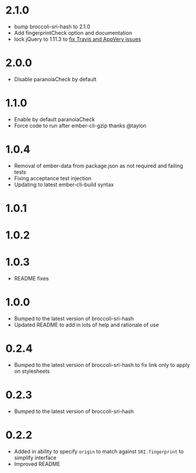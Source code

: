 # 2.1.0
- bump broccoli-sri-hash to 2.1.0
- Add fingerprintCheck option and documentation
- lock jQuery to 1.11.3 to [fix Travis and AppVery issues](http://emberjs.com/blog/2016/01/15/ember-2-3-released.html#toc_removing-the-jquery-version-assertion)

# 2.0.0
- Disable paranoiaCheck by default

# 1.1.0
- Enable by default paranoiaCheck
- Force code to run after ember-cli-gzip thanks @taylon

# 1.0.4
- Removal of ember-data from package.json as not required and failing tests
- Fixing acceptance test injection
- Updating to latest ember-cli-build syntax

# 1.0.1
# 1.0.2
# 1.0.3

- README fixes

# 1.0.0
- Bumped to the latest version of broccoli-sri-hash
- Updated README to add in lots of help and rationale of use

# 0.2.4
- Bumped to the latest version of broccoli-sri-hash to fix link only to apply on stylesheets

# 0.2.3
- Bumped to the latest version of broccoli-sri-hash

# 0.2.2
- Added in ability to specify `origin` to match against `SRI.fingerprint` to simplify interface
- Improved README
